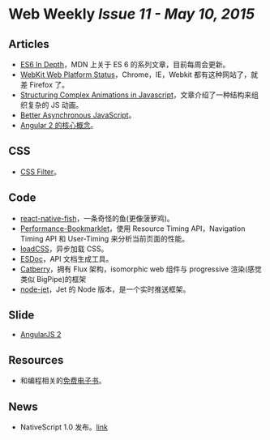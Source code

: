 # Web Weekly *Issue 11 - May 10, 2015*

## Articles
* [ES6 In Depth](https://hacks.mozilla.org/2015/04/es6-in-depth-an-introduction/)，MDN 上关于 ES 6 的系列文章，目前每周会更新。
* [WebKit Web Platform Status](http://www.webkit.org/status.html)，Chrome，IE，Webkit 都有这种网站了，就差 Firefox 了。
* [Structuring Complex Animations in Javascript](http://blog.stackhive.com/post/114585594839/structuring-complex-animations-in-javascript)，文章介绍了一种结构来组织复杂的 JS 动画。
* [Better Asynchronous JavaScript](http://eng.localytics.com/better-asynchronous-javascript/)。
* [Angular 2 的核心概念](http://victorsavkin.com/post/118372404541/the-core-concepts-of-angular-2)。


## CSS

* [CSS Filter](http://www.cssreflex.com/css-generators/filter/)。


## Code

* [react-native-fish](https://github.com/istarkov/react-native-fish)，一条奇怪的鱼(更像菠萝鸡)。
* [Performance-Bookmarklet](https://github.com/micmro/performance-bookmarklet)，使用 Resource Timing API，Navigation Timing API 和 User-Timing 来分析当前页面的性能。
* [loadCSS](https://github.com/filamentgroup/loadCSS)，异步加载 CSS。
* [ESDoc](https://esdoc.org/)，API 文档生成工具。
* [Catberry](https://github.com/catberry/catberry)，拥有 Flux 架构，isomorphic web 组件与 progressive 渲染(感觉类似 BigPipe)的框架
* [node-jet](https://github.com/lipp/node-jet)，Jet 的 Node 版本，是一个实时推送框架。


## Slide
* [AngularJS 2](http://slides.com/gionkunz/back-to-the-future-angularjs2#/)

## Resources
* 和编程相关的[免费电子书](https://github.com/vhf/free-programming-books)。

## News
* NativeScript 1.0 发布。[link](http://developer.telerik.com/featured/nativescript-1-0-0-release-now-available/)

